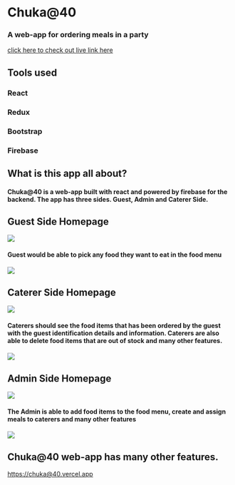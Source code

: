 # Chuka@40

### A web-app for ordering meals in a party
[click here to check out live link here](http://chuka40.vercel.app)

## Tools used

### React
### Redux
### Bootstrap
### Firebase

## What is this app all about?

#### Chuka@40 is a web-app built with react and powered by firebase for the backend. The app has three sides. Guest, Admin and Caterer Side.

## Guest Side Homepage
![](./src/assets/mobile-homepage.png)

#### Guest would be able to pick any food they want to eat in the food menu
![](./src/assets/categories.png)

## Caterer Side Homepage
![](/src/assets/caterer.png)

#### Caterers should see the food items that has been ordered by the guest with the guest identification details and information. Caterers are also able to delete food items that are out of stock and many other features.
![](./src/assets/all.png)


## Admin Side Homepage
![](./src/assets/admin.png)

#### The Admin is able to add food items to the food menu, create and assign meals to caterers and many other features
![](/src/assets/add.png)

## Chuka@40 web-app has many other features. 
[https://chuka@40.vercel.app](https://chuka@40.vercel.app)

